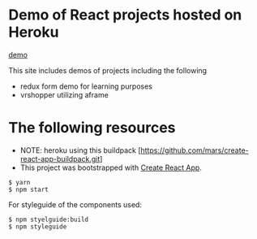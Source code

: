 # Demo of React projects hosted on Heroku

[demo](https://timurista-demmos.herokuapp.com/)

This site includes demos of projects including the following
- redux form demo for learning purposes
- vrshopper utilizing aframe

# The following resources
- NOTE: heroku using this buildpack [https://github.com/mars/create-react-app-buildpack.git]
- This project was bootstrapped with [Create React App](https://github.com/facebookincubator/create-react-app).

```
$ yarn
$ npm start
```

For styleguide of the components used:
```unix
$ npm styelguide:build
$ npm styleguide
```